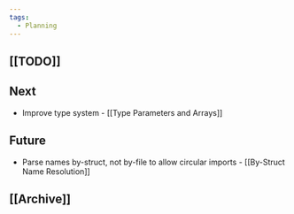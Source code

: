 ```yaml
---
tags:
  - Planning
---
```

## [[TODO]]
## Next
- Improve type system - [[Type Parameters and Arrays]]
## Future
- Parse names by-struct, not by-file to allow circular imports - [[By-Struct Name Resolution]]
## [[Archive]]